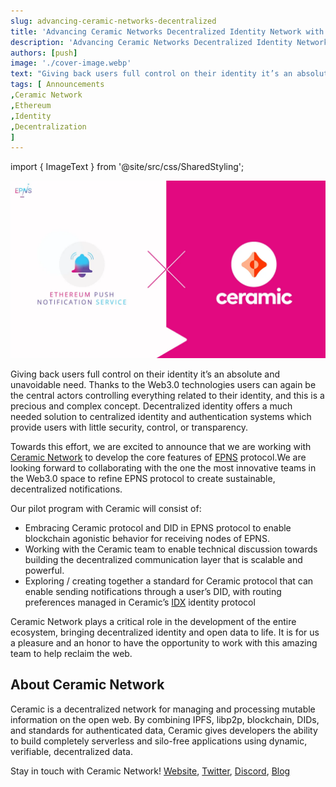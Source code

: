 ```yaml
---
slug: advancing-ceramic-networks-decentralized
title: 'Advancing Ceramic Networks Decentralized Identity Network with EPNS'
description: 'Advancing Ceramic Networks Decentralized Identity Network with EPNS'
authors: [push]
image: './cover-image.webp'
text: "Giving back users full control on their identity it’s an absolute and unavoidable need. Thanks to the Web3.0 technologies users can again be the central actors controlling everything related to their identity, and this is a precious and complex concept."
tags: [ Announcements
,Ceramic Network
,Ethereum
,Identity
,Decentralization
]
---
```

import { ImageText } from '@site/src/css/SharedStyling';

![Cover Image of Advancing Ceramic Networks Decentralized Identity Network with EPNS](./cover-image.webp)

<!--truncate-->

Giving back users full control on their identity it’s an absolute and unavoidable need. Thanks to the Web3.0 technologies users can again be the central actors controlling everything related to their identity, and this is a precious and complex concept. Decentralized identity offers a much needed solution to centralized identity and authentication systems which provide users with little security, control, or transparency.

Towards this effort, we are excited to announce that we are working with [Ceramic Network](https://ceramic.network/) to develop the core features of [EPNS](http://epns.io) protocol.We are looking forward to collaborating with the one the most innovative teams in the Web3.0 space to refine EPNS protocol to create sustainable, decentralized notifications.

Our pilot program with Ceramic will consist of:

*   Embracing Ceramic protocol and DID in EPNS protocol to enable blockchain agonistic behavior for receiving nodes of EPNS.
*   Working with the Ceramic team to enable technical discussion towards building the decentralized communication layer that is scalable and powerful.
*   Exploring / creating together a standard for Ceramic protocol that can enable sending notifications through a user’s DID, with routing preferences managed in Ceramic’s [IDX](http://idx.xyz) identity protocol

Ceramic Network plays a critical role in the development of the entire ecosystem, bringing decentralized identity and open data to life. It is for us a pleasure and an honor to have the opportunity to work with this amazing team to help reclaim the web.

**About Ceramic Network**
-------------------------

Ceramic is a decentralized network for managing and processing mutable information on the open web. By combining IPFS, libp2p, blockchain, DIDs, and standards for authenticated data, Ceramic gives developers the ability to build completely serverless and silo-free applications using dynamic, verifiable, decentralized data.

Stay in touch with Ceramic Network! [Website](https://ceramic.network/), [Twitter](https://twitter.com/ceramicnetwork), [Discord](https://discord.com/invite/6VRZpGP), [Blog](https://blog.ceramic.network/)

